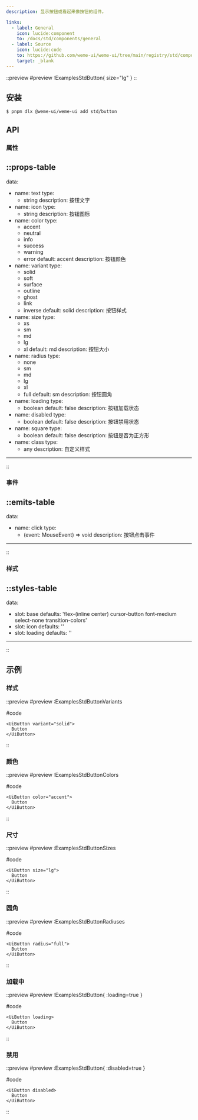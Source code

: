 ```yaml
---
description: 显示按钮或看起来像按钮的组件。

links:
  - label: General
    icon: lucide:component
    to: /docs/std/components/general
  - label: Source
    icon: lucide:code
    to: https://github.com/weme-ui/weme-ui/tree/main/registry/std/components/button
    target: _blank
---
```


::preview
#preview
:ExamplesStdButton{ size="lg" }
::

## 安装

```shell [Terminal]
$ pnpm dlx @weme-ui/weme-ui add std/button
```

## API

### 属性

::props-table
---
data:
  - name: text
    type:
      - string
    description: 按钮文字
  - name: icon
    type:
      - string
    description: 按钮图标
  - name: color
    type:
      - accent
      - neutral
      - info
      - success
      - warning
      - error
    default: accent
    description: 按钮颜色
  - name: variant
    type:
      - solid
      - soft
      - surface
      - outline
      - ghost
      - link
      - inverse
    default: solid
    description: 按钮样式
  - name: size
    type:
      - xs
      - sm
      - md
      - lg
      - xl
    default: md
    description: 按钮大小
  - name: radius
    type:
      - none
      - sm
      - md
      - lg
      - xl
      - full
    default: sm
    description: 按钮圆角
  - name: loading
    type:
      - boolean
    default: false
    description: 按钮加载状态
  - name: disabled
    type:
      - boolean
    default: false
    description: 按钮禁用状态
  - name: square
    type:
      - boolean
    default: false
    description: 按钮是否为正方形
  - name: class
    type:
      - any
    description: 自定义样式
---
::

### 事件

::emits-table
---
data:
  - name: click
    type:
      - (event: MouseEvent) => void
    description: 按钮点击事件
---
::

### 样式

::styles-table
---
data:
  - slot: base
    defaults: 'flex-(inline center) cursor-button font-medium select-none transition-colors'
  - slot: icon
    defaults: ''
  - slot: loading
    defaults: ''
---
::

## 示例

### 样式

::preview
#preview
:ExamplesStdButtonVariants

#code
```vue inset
<UiButton variant="solid">
  Button
</UiButton>
```
::

### 颜色

::preview
#preview
:ExamplesStdButtonColors

#code
```vue inset
<UiButton color="accent">
  Button
</UiButton>
```
::

### 尺寸

::preview
#preview
:ExamplesStdButtonSizes

#code
```vue inset
<UiButton size="lg">
  Button
</UiButton>
```
::

### 圆角

::preview
#preview
:ExamplesStdButtonRadiuses

#code
```vue inset
<UiButton radius="full">
  Button
</UiButton>
```
::

### 加载中

::preview
#preview
:ExamplesStdButton{ :loading=true }

#code
```vue inset
<UiButton loading>
  Button
</UiButton>
```
::

### 禁用

::preview
#preview
:ExamplesStdButton{ :disabled=true }

#code
```vue inset
<UiButton disabled>
  Button
</UiButton>
```
::

